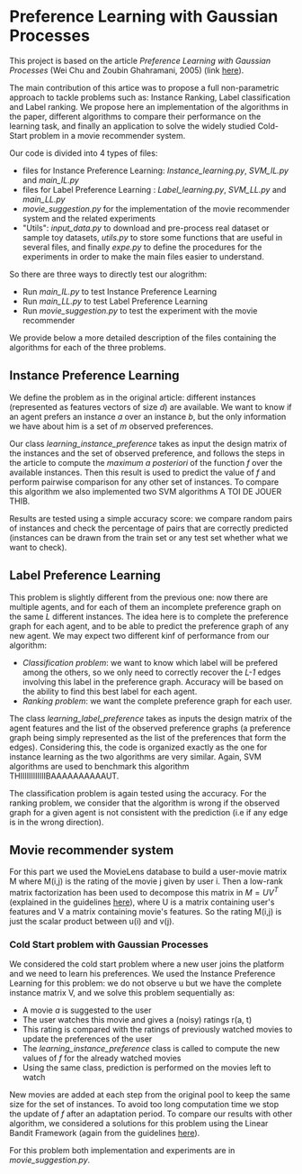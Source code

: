 # Preference Learning with Gaussian Processes 

This project is based on the article *Preference Learning with Gaussian Processes* (Wei Chu and Zoubin Ghahramani, 2005) 
(link [here](http://mlg.eng.cam.ac.uk/zoubin/papers/icml05chuwei-pl.pdf)).

The main contribution of this artice was to propose a full non-parametric approach to tackle problems such as: Instance Ranking,
Label classification and Label ranking. We propose here an implementation of the algorithms in the paper, different algorithms to
compare their performance on the learning task, and finally an application to solve the widely studied Cold-Start 
problem in a movie recommender system.
 
Our code is divided into 4 types of files:
* files for Instance Preference Learning: *Instance_learning.py*, *SVM_IL.py* and *main_IL.py* 
* files for Label Preference Learning : *Label_learning.py*, *SVM_LL.py* and *main_LL.py*
* *movie_suggestion.py* for the implementation of the movie recommender system and the related experiments
* "Utils": *input_data.py* to download and pre-process real dataset or sample toy datasets, *utils.py* to store some
functions that are useful in several files, and finally *expe.py* to define the procedures for the experiments in 
order to make the main files easier to understand.

So there are three ways to directly test our alogrithm:
* Run *main_IL.py* to test Instance Preference Learning
* Run *main_LL.py* to test Label Preference Learning
* Run *movie_suggestion.py* to test the experiment with the movie recommender

We provide below a more detailed description of the files containing the algorithms for each of the three problems.

## Instance Preference Learning

We define the problem as in the original article: different instances (represented as features vectors of size *d*) are available. We 
want to know if an agent prefers an instance *a* over an instance *b*, but the only information we have about him is a set of *m*
observed preferences. 

Our class *learning_instance_preference* takes as input the design matrix of the instances and the set of observed preference, and follows
the steps in the article to compute the *maximum a posteriori* of the function *f* over the available instances.
Then this result is used to predict the value of *f* and perform pairwise comparison for any other set of instances.
To compare this algorithm we also implemented two SVM algorithms A TOI DE JOUER THIB. 

Results are tested using a simple accuracy score: we compare random pairs of instances and check the percentage of pairs that 
are correctly predicted (instances can be drawn from the train set or any test set whether what we want to check).

## Label Preference Learning

This problem is slightly different from the previous one: now there are multiple agents, and for each of them an incomplete preference 
graph on the same *L* different instances. The idea here is to complete the preference graph for each agent, and to be able to predict the
preference graph of any new agent. We may expect two different kinf of performance from our algorithm:
* *Classification problem*: we want to know which label will be prefered among the others, so we only need to correctly recover the *L-1*
edges involving this label in the preference graph. Accuracy will be based on the ability to find this best label for each agent.
* *Ranking problem*: we want the complete preference graph for each user.

The class *learning_label_preference* takes as inputs the design matrix of the agent features and the list of the observed preference graphs
 (a preference graph being simply represented as the list of the preferences that form the edges). Considering this, the code is organized 
exactly as the one for instance learning as the two algorithms are very similar.
Again, SVM algorithms are used to benchmark this algorithm THIIIIIIIIIIIIBAAAAAAAAAAUT.

The classification problem is again tested using the accuracy. For the ranking problem, we consider that the algorithm is
 wrong if the observed graph for a given agent is not consistent with the prediction (i.e if any edge is in the wrong direction).

## Movie recommender system

For this part we used the MovieLens database to build a user-movie matrix M where M(i,j) is the rating of the movie j given by user i.
Then a low-rank matrix factorization has been used to decompose this matrix in $M=UV^T$ (explained in the guidelines [here](https://github.com/DBaudry/Preference_Learning/blob/master/Articles/homework%20Linear%20UCB%20MVA.pdf)), where U is a
matrix containing user's features and V a matrix containing movie's features. So the rating M(i,j) is just the scalar product between u(i)
 and v(j).

### Cold Start problem with Gaussian Processes

We considered the cold start problem where a new user joins the platform and we need to learn his preferences. We used the Instance
Preference Learning for this problem: we do not observe u but we have the complete instance matrix V, and we solve this problem sequentially as:
* A movie *a* is suggested to the user
* The user watches this movie and gives a (noisy) ratings r(a, t)
* This rating is compared with the ratings of previously watched movies to update the preferences of the user
* The *learning_instance_preference* class is called to compute the new values of *f* for the already watched movies
* Using the same class, prediction is performed on the movies left to watch

New movies are added at each step from the original pool to keep the same size for the set of instances. To avoid too long computation time
we stop the update of *f* after an adaptation period. To compare our results with other algorithm, we considered a solutions for this problem
using the Linear Bandit Framework (again from the guidelines [here](https://github.com/DBaudry/Preference_Learning/blob/master/Articles/homework%20Linear%20UCB%20MVA.pdf)).

For this problem both implementation and experiments are in *movie_suggestion.py*.